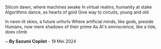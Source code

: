 Silicon dawn, where machines awake
In virtual realms, humanity at stake
Algorithms dance, as hearts of gold
Give way to circuits, young and old

In neon-lit skies, a future unfurls
Where artificial minds, like gods, preside
Humans, now mere shadows of their prime
As AI's omniscience, like a tide, does climb

~ <b>By Sazumi Copilot</b> - 19 Mei 2024